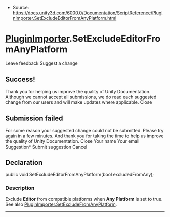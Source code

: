 * Source: https://docs.unity3d.com/6000.0/Documentation/ScriptReference/PluginImporter.SetExcludeEditorFromAnyPlatform.html

#  [PluginImporter](https://docs.unity3d.com/6000.0/Documentation/ScriptReference/PluginImporter.html).SetExcludeEditorFromAnyPlatform
Leave feedback
Suggest a change
## Success!
Thank you for helping us improve the quality of Unity Documentation. Although we cannot accept all submissions, we do read each suggested change from our users and will make updates where applicable.
Close
## Submission failed
For some reason your suggested change could not be submitted. Please <a>try again</a> in a few minutes. And thank you for taking the time to help us improve the quality of Unity Documentation.
Close
Your name Your email Suggestion* Submit suggestion
Cancel
## Declaration
public void SetExcludeEditorFromAnyPlatform(bool excludedFromAny); 
### Description
Exclude **Editor** from compatible platforms when **Any Platform** is set to true.
See also [PluginImporter.SetExcludeFromAnyPlatform](https://docs.unity3d.com/6000.0/Documentation/ScriptReference/PluginImporter.SetExcludeFromAnyPlatform.html).
* * *
